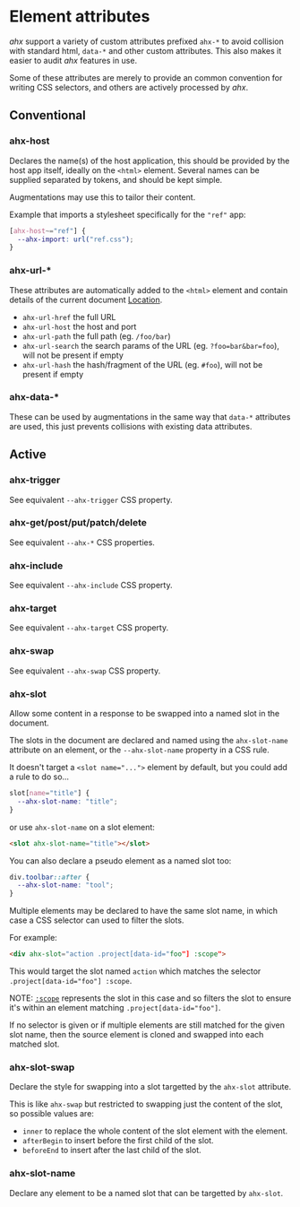 # Element attributes

_ahx_ support a variety of custom attributes prefixed `ahx-*` to avoid collision
with standard html, `data-*` and other custom attributes. This also makes it
easier to audit _ahx_ features in use.

Some of these attributes are merely to provide an common convention for writing
CSS selectors, and others are actively processed by _ahx_.

## Conventional

### ahx-host

Declares the name(s) of the host application, this should be provided by the
host app itself, ideally on the `<html>` element. Several names can be supplied
separated by tokens, and should be kept simple.

Augmentations may use this to tailor their content.

Example that imports a stylesheet specifically for the `"ref"` app:

```css
[ahx-host~="ref"] {
  --ahx-import: url("ref.css");
}
```

### ahx-url-*

These attributes are automatically added to the `<html>` element and contain
details of the current document [Location].

- `ahx-url-href` the full URL
- `ahx-url-host` the host and port
- `ahx-url-path` the full path (eg. `/foo/bar`)
- `ahx-url-search` the search params of the URL (eg. `?foo=bar&bar=foo`), will
  not be present if empty
- `ahx-url-hash` the hash/fragment of the URL (eg. `#foo`), will not be present
  if empty

[Location]: https://developer.mozilla.org/en-US/docs/Web/API/Location

### ahx-data-*

These can be used by augmentations in the same way that `data-*` attributes are
used, this just prevents collisions with existing data attributes.

## Active

### ahx-trigger

See equivalent `--ahx-trigger` CSS property.

### ahx-get/post/put/patch/delete

See equivalent `--ahx-*` CSS properties.

### ahx-include

See equivalent `--ahx-include` CSS property.

### ahx-target

See equivalent `--ahx-target` CSS property.

### ahx-swap

See equivalent `--ahx-swap` CSS property.

### ahx-slot

Allow some content in a response to be swapped into a named slot in the
document.

The slots in the document are declared and named using the `ahx-slot-name`
attribute on an element, or the `--ahx-slot-name` property in a CSS rule.

It doesn't target a `<slot name="...">` element by default, but you could add a
rule to do so...

```css
slot[name="title"] {
  --ahx-slot-name: "title";
}
```

or use `ahx-slot-name` on a slot element:

```html
<slot ahx-slot-name="title"></slot>
```

You can also declare a pseudo element as a named slot too:

```css
div.toolbar::after {
  --ahx-slot-name: "tool";
}
```

Multiple elements may be declared to have the same slot name, in which case a
CSS selector can used to filter the slots.

For example:

```html
<div ahx-slot="action .project[data-id="foo"] :scope">
```

This would target the slot named `action` which matches the selector
`.project[data-id="foo"] :scope`.

NOTE: [`:scope`](https://developer.mozilla.org/en-US/docs/Web/CSS/:scope)
represents the slot in this case and so filters the slot to ensure it's within
an element matching `.project[data-id="foo"]`.

If no selector is given or if multiple elements are still matched for the given
slot name, then the source element is cloned and swapped into each matched slot.

### ahx-slot-swap

Declare the style for swapping into a slot targetted by the `ahx-slot`
attribute.

This is like `ahx-swap` but restricted to swapping just the content of the slot,
so possible values are:

- `inner` to replace the whole content of the slot element with the element.
- `afterBegin` to insert before the first child of the slot.
- `beforeEnd` to insert after the last child of the slot.

### ahx-slot-name

Declare any element to be a named slot that can be targetted by `ahx-slot`.

